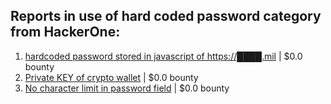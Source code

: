 ## Reports in use of hard coded password category from HackerOne:
1. [hardcoded password stored in javascript of https://████.mil](https://hackerone.com/reports/991718) | $0.0 bounty
2. [Private KEY of crypto wallet](https://hackerone.com/reports/1145581) | $0.0 bounty
3. [No character limit in password field](https://hackerone.com/reports/1462175) | $0.0 bounty